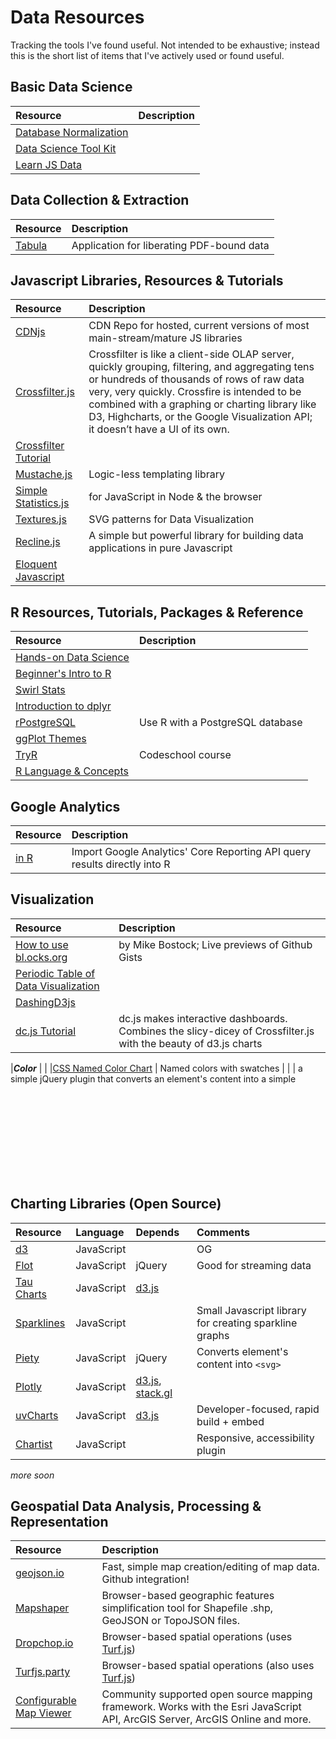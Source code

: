 # Data Resources
Tracking the tools I've found useful. Not intended to be exhaustive; instead this is the short list of items that I've actively used or found useful.

**Basic Data Science**
---------------------------------------------------
| Resource | Description |
|:----|:----|
| [Database Normalization](http://joshualande.com/database-normalization/) |
| [Data Science Tool Kit](http://www.datasciencetoolkit.org/developerdocs) |
|[Learn JS Data](http://learnjsdata.com/index.html) |

**Data Collection & Extraction**
---------------------------------------------------
| Resource | Description |
|:-------- |:----------- |
| [Tabula](http://tabula.technology/) | Application for liberating PDF-bound data|

**Javascript Libraries, Resources & Tutorials**
---------------------------------------------------
| Resource | Description |
|:------|:------|
| [CDNjs](https://cdnjs.com/) | CDN Repo for hosted, current versions of most main-stream/mature JS libraries |
| [Crossfilter.js](https://github.com/square/crossfilter) | Crossfilter is like a client-side OLAP server, quickly grouping, filtering, and aggregating tens or hundreds of thousands of rows of raw data very, very quickly. Crossfire is intended to be combined with a graphing or charting library like D3, Highcharts, or the Google Visualization API; it doesn’t have a UI of its own. |
| [Crossfilter Tutorial](http://blog.rusty.io/2012/09/17/crossfilter-tutorial/)||
| [Mustache.js](http://mustache.github.io/mustache.5.html) | Logic-less templating library |
| [Simple Statistics.js](http://www.macwright.org/simple-statistics/) | for JavaScript in Node & the browser|
| [Textures.js](http://riccardoscalco.github.io/textures/) | SVG patterns for Data Visualization|
| [Recline.js](http://okfnlabs.org/recline/)| A simple but powerful library for building data applications in pure Javascript| and HTML.
| [Eloquent Javascript](http://eloquentjavascript.net/)||

**R Resources, Tutorials, Packages & Reference**
----------------------------------------------------
| Resource | Description |
|:------|:------|
| [Hands-on Data Science](http://handsondatascience.com/DataO.pdf) | |
| [Beginner's Intro to R](http://www.computerworld.com/article/2497143/business-intelligence-beginner-s-guide-to-r-introduction.html?null) | |
| [Swirl Stats](http://swirlstats.com/) | |
| [Introduction to dplyr](http://cran.rstudio.com/web/packages/dplyr/vignettes/introduction.html) | |
| [rPostgreSQL](https://code.google.com/p/rpostgresql/) | Use R with a PostgreSQL database |
| [ggPlot Themes](http://docs.ggplot2.org/dev/vignettes/themes.html) | |
| [TryR](http://tryr.codeschool.com/) | Codeschool course |
| [R Language & Concepts](https://github.com/startupjing/Tech_Notes/blob/master/R/README.md) | |

**Google Analytics**
--------------------------------------------
| Resource | Description |
|:------|:------|
| [in R](https://github.com/jdeboer/ganalytics) | Import Google Analytics' Core Reporting API query results directly into R |

**Visualization**
--------------------------------------------
| Resource | Description |
|:------|:------|
|[How to use bl.ocks.org](http://bost.ocks.org/mike/block/) | by Mike Bostock; Live previews of Github Gists
|[Periodic Table of Data Visualization](http://www.visual-literacy.org/periodic_table/periodic_table.html) ||
|[DashingD3js](https://www.dashingd3js.com/table-of-contents) ||
|[dc.js Tutorial](http://www.codeproject.com/Articles/693841/Making-Dashboards-with-Dc-js-Part-1-Using-Crossfil) | dc.js makes interactive dashboards. Combines the slicy-dicey of Crossfilter.js with the beauty of d3.js charts |

|***Color*** | |
|[CSS Named Color Chart](http://ainsleywagoner.com/color-chart/) | Named colors with swatches |
|[](http://benpickles.github.io/peity/) | a simple jQuery plugin that converts an element's content into a simple <svg> mini pie, donut, line or bar chart and is compatible with any browser that supports <svg>: Chrome, Firefox, IE9+, Opera, Safari. |

**Charting Libraries (Open Source)**
--------------------------------------------
| Resource | Language | Depends | Comments |
|:------|:------|:-----|:------|
|[d3](http://d3.js.org) | JavaScript | | OG |
|[Flot](http://www.flotcharts.org/) | JavaScript | jQuery | Good for streaming data |
|[Tau Charts](https://www.taucharts.com/) | JavaScript | [d3.js](http://d3js.org/) | |
|[Sparklines](https://github.com/mariusGundersen/sparkline) | JavaScript |  | Small Javascript library for creating sparkline graphs |
|[Piety](http://benpickles.github.io/peity/) | JavaScript | jQuery | Converts element's content into `<svg>` |
|[Plotly](https://github.com/plotly/plotly.js) | JavaScript | [d3.js](http://d3js.org/), [stack.gl](http://stack.gl/) | |
|[uvCharts](https://github.com/imaginea/uvCharts) | JavaScript | [d3.js](http://d3js.org/) | Developer-focused, rapid build + embed |
|[Chartist](https://gionkunz.github.io/chartist-js/) | JavaScript |  | Responsive, accessibility plugin |


_more soon_

**Geospatial Data Analysis, Processing & Representation**
---------------------------------------------
| Resource | Description |
|:-------|:-------|
| [geojson.io](https://geojson.io) | Fast, simple map creation/editing of map data. Github integration! |
| [Mapshaper](http://mapshaper.org/) | Browser-based geographic features simplification tool for Shapefile .shp, GeoJSON or TopoJSON files. |
| [Dropchop.io](http://dropchop.io/) | Browser-based spatial operations (uses [Turf.js](https://turfjs.org)) |
| [Turfjs.party](http://turfjs.party/) | Browser-based spatial operations (also uses [Turf.js](https://turfjs.org)) |
| [Configurable Map Viewer](http://cmv.io/) | Community supported open source mapping framework. Works with the Esri JavaScript API, ArcGIS Server, ArcGIS Online and more. |
